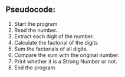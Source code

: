 ## Pseudocode:
1. Start the program
2. Read the number..
3. Extract each digit of the number.
4. Calculate the factorial of the digits
5. Sum the factorials of all digits.
6. Compare the sum with the original number.
7. Print whether it is a Strong Number or not.
8. End the program